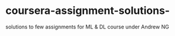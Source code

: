 # coursera-assignment-solutions-
solutions to few assignments for ML &amp; DL course under Andrew NG
